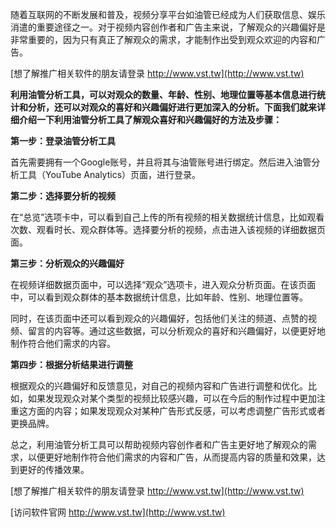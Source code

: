 随着互联网的不断发展和普及，视频分享平台如油管已经成为人们获取信息、娱乐消遣的重要途径之一。对于视频内容创作者和广告主来说，了解观众的兴趣偏好是非常重要的，因为只有真正了解观众的需求，才能制作出受到观众欢迎的内容和广告。

[想了解推广相关软件的朋友请登录 http://www.vst.tw](http://www.vst.tw)

**利用油管分析工具，可以对观众的数量、年龄、性别、地理位置等基本信息进行统计和分析，还可以对观众的喜好和兴趣偏好进行更加深入的分析。下面我们就来详细介绍一下利用油管分析工具了解观众喜好和兴趣偏好的方法及步骤：**

**第一步：登录油管分析工具**

首先需要拥有一个Google账号，并且将其与油管账号进行绑定。然后进入油管分析工具（YouTube Analytics）页面，进行登录。

**第二步：选择要分析的视频**

在“总览”选项卡中，可以看到自己上传的所有视频的相关数据统计信息，比如观看次数、观看时长、观众群体等。选择要分析的视频，点击进入该视频的详细数据页面。

**第三步：分析观众的兴趣偏好**

在视频详细数据页面中，可以选择“观众”选项卡，进入观众分析页面。在该页面中，可以看到观众群体的基本数据统计信息，比如年龄、性别、地理位置等。

同时，在该页面中还可以看到观众的兴趣偏好，包括他们关注的频道、点赞的视频、留言的内容等。通过这些数据，可以分析观众的喜好和兴趣偏好，以便更好地制作符合他们需求的内容。

**第四步：根据分析结果进行调整**

根据观众的兴趣偏好和反馈意见，对自己的视频内容和广告进行调整和优化。比如，如果发现观众对某个类型的视频比较感兴趣，可以在今后的制作过程中更加注重这方面的内容；如果发现观众对某种广告形式反感，可以考虑调整广告形式或者更换品牌。

总之，利用油管分析工具可以帮助视频内容创作者和广告主更好地了解观众的需求，以便更好地制作符合他们需求的内容和广告，从而提高内容的质量和效果，达到更好的传播效果。

[想了解推广相关软件的朋友请登录 http://www.vst.tw](http://www.vst.tw)


[访问软件官网 http://www.vst.tw](http://www.vst.tw)
